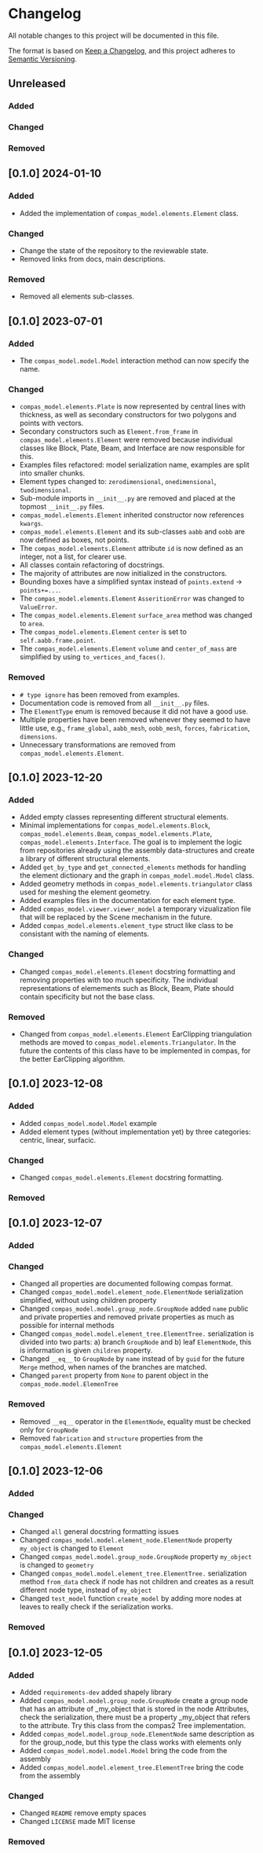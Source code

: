 # Changelog

All notable changes to this project will be documented in this file.

The format is based on [Keep a Changelog](https://keepachangelog.com/en/1.0.0/),
and this project adheres to [Semantic Versioning](https://semver.org/spec/v2.0.0.html).

## Unreleased

### Added

### Changed

### Removed

## [0.1.0] 2024-01-10

### Added
* Added the implementation of `compas_model.elements.Element` class.

### Changed
* Change the state of the repository to the reviewable state.
* Removed links from docs, main descriptions.

### Removed
* Removed all elements sub-classes.

## [0.1.0] 2023-07-01

### Added
* The `compas_model.model.Model` interaction method can now specify the name.

### Changed
* `compas_model.elements.Plate` is now represented by central lines with thickness, as well as secondary constructors for two polygons and points with vectors.
* Secondary constructors such as `Element.from_frame` in `compas_model.elements.Element` were removed because individual classes like Block, Plate, Beam, and Interface are now responsible for this.
* Examples files refactored: model serialization name, examples are split into smaller chunks.
* Element types changed to: `zerodimensional`, `onedimensional`, `twodimensional`.
* Sub-module imports in `__init__.py` are removed and placed at the topmost `__init__.py` files.
* `compas_model.elements.Element` inherited constructor now references `kwargs`.
* `compas_model.elements.Element` and its sub-classes `aabb` and `oobb` are now defined as boxes, not points.
* The `compas_model.elements.Element` attribute `id` is now defined as an integer, not a list, for clearer use.
* All classes contain refactoring of docstrings.
* The majority of attributes are now initialized in the constructors.
* Bounding boxes have a simplified syntax instead of `points.extend` -> `points+=...`.
* The `compas_model.elements.Element` `AsseritionError` was changed to `ValueError`.
* The `compas_model.elements.Element` `surface_area` method was changed to `area`.
* The `compas_model.elements.Element` `center` is set to `self.aabb.frame.point`.
* The `compas_model.elements.Element` `volume` and `center_of_mass` are simplified by using `to_vertices_and_faces()`.

### Removed
* `# type ignore` has been removed from examples.
* Documentation code is removed from all `__init__.py` files.
* The `ElementType` enum is removed because it did not have a good use.
* Multiple properties have been removed whenever they seemed to have little use, e.g., `frame_global`, `aabb_mesh`, `oobb_mesh`, `forces`, `fabrication`, `dimensions`.
* Unnecessary transformations are removed from `compas_model.elements.Element`.


## [0.1.0] 2023-12-20

### Added
* Added empty classes representing different structural elements.
* Minimal implementations for `compas_model.elements.Block`, `compas_model.elements.Beam`, `compas_model.elements.Plate`, `compas_model.elements.Interface`. The goal is to implement the logic from repositories already using the assembly data-structures and create a library of different structural elements.
* Added `get_by_type` and `get_connected_elements` methods for handling the element dictionary and the graph in `compas_model.model.Model` class.
* Added geometry methods in `compas_model.elements.triangulator` class used for meshing the element geometry.
* Added examples files in the documentation for each element type.
* Added `compas_model.viewer.viewer_model` a temporary vizualization file that will be replaced by the Scene mechanism in the future.
* Added `compas_model.elements.element_type` struct like class to be consistant with the naming of elements.

### Changed
* Changed `compas_model.elements.Element` docstring formatting and removing properties with too much specificity. The individual representations of elemements such as Block, Beam, Plate should contain specificity but not the base class.

### Removed
* Changed from `compas_model.elements.Element` EarClipping triangulation methods are moved to `compas_model.elements.Triangulator`. In the future the contents of this class have to be implemented in compas, for the better EarClipping algorithm.

## [0.1.0] 2023-12-08

### Added
* Added `compas_model.model.Model` example
* Added element types (without implementation yet) by three categories: centric, linear, surfacic.

### Changed
* Changed `compas_model.elements.Element` docstring formatting.

### Removed

## [0.1.0] 2023-12-07

### Added

### Changed
* Changed all properties are documented following compas format.
* Changed `compas_model.model.element_node.ElementNode` serialization simplified, without using children property
* Changed `compas_model.model.group_node.GroupNode` added `name` public and private properties and removed private properties as much as possible for internal methods
* Changed `compas_model.model.element_tree.ElementTree.` serialization is divided into two parts: a) branch `GroupNode` and b) leaf `ElementNode`, this is information is given `children` property.
* Changed `__eq__` to `GroupNode` by `name` instead of by `guid` for the future `Merge` method, when names of the branches are matched.
* Changed `parent` property from `None` to parent object in the `compas_mode.model.ElemenTree`

### Removed
* Removed `__eq__` operator in the `ElementNode`, equality must be checked only for `GroupNode`
* Removed `fabrication` and `structure` properties from the `compas_model.elements.Element`

## [0.1.0] 2023-12-06

### Added

### Changed
* Changed `all` general docstring formatting issues
* Changed `compas_model.model.element_node.ElementNode` property `my_object` is changed to `Element`
* Changed `compas_model.model.group_node.GroupNode` property `my_object` is changed to `geometry`
* Changed `compas_model.model.element_tree.ElementTree.` serialization method `from_data` check if node has not children and creates as a result different node type, instead of `my_object`
* Changed `test_model` function `create_model` by adding more nodes at leaves to really check if the serialization works.

### Removed

## [0.1.0] 2023-12-05

### Added

* Added `requirements-dev` added shapely library
* Added `compas_model.model.group_node.GroupNode` create a group node that has an attribute of _my_object that is stored in the node Attributes, check the serialization, there must be a property _my_object that refers to the attribute. Try this class from the compas2 Tree implementation.
* Added `compas_model.model.group_node.ElementNode` same description as for the group_node, but this type the class works with elements only
* Added `compas_model.model.model.Model` bring the code from the assembly
* Added `compas_model.model.element_tree.ElementTree` bring the code from the assembly

### Changed
* Changed `README` remove empty spaces
* Changed `LICENSE` made MIT license

### Removed
